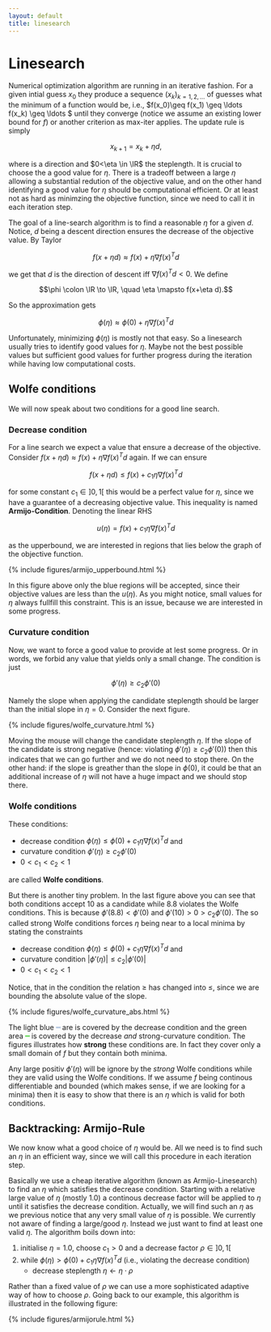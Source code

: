 ```yaml
---
layout: default
title: linesearch
---
```


Linesearch
=====================

Numerical optimization algorithm are running in an iterative fashion. For a given intial guess $x_0$ they produce a sequence $(x_k)_{k=1,2,\ldots}$ of guesses what the minimum of a function would be, i.e., $f(x_0)\geq f(x_1) \geq \ldots f(x_k) \geq \ldots $ until they converge (notice we assume an existing lower bound for $f$) or another criterion as max-iter applies. The update rule is simply

$$x_{k+1}=x_k + \eta d,$$

where is a direction and $0<\eta \in \IR$ the steplength. It is crucial to choose the a good value for $\eta$. There is a tradeoff between a large $\eta$ allowing a substantial redution of the objective value, and on the other hand identifying a good value for $\eta$ should be computational efficient. Or at least not as hard as minimzing the objective function, since we need to call it in each iteration step.

The goal of a line-search algorithm is to find a reasonable $\eta$ for a given $d$. Notice, $d$ being a descent direction ensures the decrease of the objective value. By Taylor

$$f(x+\eta d) \approx f(x) + \eta \nabla f(x)^Td$$

we get that $d$ is the direction of descent iff $\nabla f(x)^Td< 0$. We define 

$$\phi \colon \IR \to \IR, \quad \eta \mapsto  f(x+\eta d).$$

So the approximation gets

$$\phi(\eta) \approx \phi(0) + \eta \nabla f(x)^Td$$

Unfortunately, minimizing $\phi(\eta)$ is mostly not that easy. So a linesearch usually tries to identify good values for $\eta$. Maybe not the best possible values but sufficient good values for further progress during the iteration while having low computational costs.

Wolfe conditions
--------------

We will now speak about two conditions for a good line search.

### Decrease condition
For a line search we expect a value that ensure a decrease of the objective.
Consider $f(x+\eta d) \approx f(x) + \eta \nabla f(x)^Td$ again. If we can ensure 

$$f(x+\eta d) \leq f(x) + c_1\eta \nabla f(x)^Td$$

for some constant $c_1\in ]0,1[$ this would be a perfect value for $\eta$, since we have a guarantee of a decreasing objective value. This inequality is named **Armijo-Condition**. Denoting the linear RHS 

$$u(\eta)=f(x) + c_1\eta \nabla f(x)^Td$$ 

as the upperbound, we are interested in regions that lies below the graph of the objective function.

{% include figures/armijo_upperbound.html %}

In this figure above only the blue regions will be accepted, since their objective values are less than the $u(\eta)$. As you might notice, small values for $\eta$ always fullfill this constraint. This is an issue, because we are interested in some progress. 

### Curvature condition

Now, we want to force a good value to provide at lest some progress. Or in words, we forbid any value that yields only a small change. The condition is just

$$\phi'(\eta) \geq c_2 \phi'(0)$$

Namely the slope when applying the candidate steplength should be larger than the initial slope in $\eta=0$. Consider the next figure.

{% include figures/wolfe_curvature.html %}

Moving the mouse will change the candidate steplength $\eta$.  If the slope of the candidate is strong negative (hence: violating $\phi'(\eta) \geq c_2 \phi'(0)$) then this indicates that we can go further and we do not need to stop there. On the other hand: if the slope is greather than the slope in $\phi(0)$, it could be that an additional increase of $\eta$ will not have a huge impact and we should stop there.

### Wolfe conditions

These conditions:

- decrease condition $\phi(\eta) \leq \phi(0) + c_1\eta \nabla f(x)^Td$ and
- curvature condition $\phi'(\eta) \geq c_2 \phi'(0)$
- $0< c_1< c_2 < 1$

are called **Wolfe conditions**.

But there is another tiny problem. In the last figure above you can see that both conditions accept $10$ as a candidate while $8.8$ violates the Wolfe conditions. This is because $\phi'(8.8)< \phi'(0)$ and $\phi'(10)>0>c_2 \phi'(0)$. The so called strong Wolfe conditions forces $\eta$ being near to a local minima by stating the constraints

- decrease condition $\phi(\eta) \leq \phi(0) + c_1\eta \nabla f(x)^Td$ and
- curvature condition $\vert \phi'(\eta)\vert \leq c_2 \vert  \phi'(0) \vert$
- $0< c_1< c_2 < 1$

Notice, that in the condition the relation $\geq$ has changed into $\leq$, since we are bounding the absolute value of the slope.

{% include figures/wolfe_curvature_abs.html %}

The light blue <b style="color:lightsteelblue">━</b> are is covered by the decrease condition and the green area <b style="color:rgb(112, 220, 100)">━</b> is covered by the decrease *and* strong-curvature condition. The figures illustrates how **strong** these conditions are. In fact they cover only a small domain of $f$ but they contain both minima.

Any large positiv $\phi'(\eta)$ will be ignore by the *strong* Wolfe conditions while they are valid using the Wolfe conditions. If we assume $f$ being continous differentiable and bounded (which makes sense, if we are looking for a minima) then it is easy to show that there is an $\eta$ which is valid for both conditions.

Backtracking: Armijo-Rule
-----------------

We now know what a good choice of $\eta$ would be. All we need is to find such an $\eta$ in an efficient way, since we will call this procedure in each iteration step.

Basically we use a cheap iterative algorithm (known as Armijo-Linesearch) to find an $\eta$ which satisfies the decrease condition. Starting with a relative large value of $\eta$ (mostly 1.0) a continous decrease factor will be applied to $\eta$ until it satisfies the decrease condition. Actually, we will find such an $\eta$ as we previous notice that any very small value of $\eta$ is possible. We currently not aware of finding a large/good $\eta$. Instead we just want to find at least one valid $\eta$. The algorithm boils down into:

1. initialise $\eta=1.0$, choose $c_1>0$ and a decrease factor $\rho\in ]0,1[$
2. while $\phi(\eta) > \phi(0) + c_1\eta \nabla f(x)^Td$ (i.e., violating the decrease condition)
   - decrease steplength $\eta \gets \eta \cdot \rho$
   
Rather than a fixed value of $\rho$ we can use a more sophisticated adaptive way of how to choose $\rho$. Going back to our example, this algorithm is illustrated in the following figure:

{% include figures/armijorule.html %}